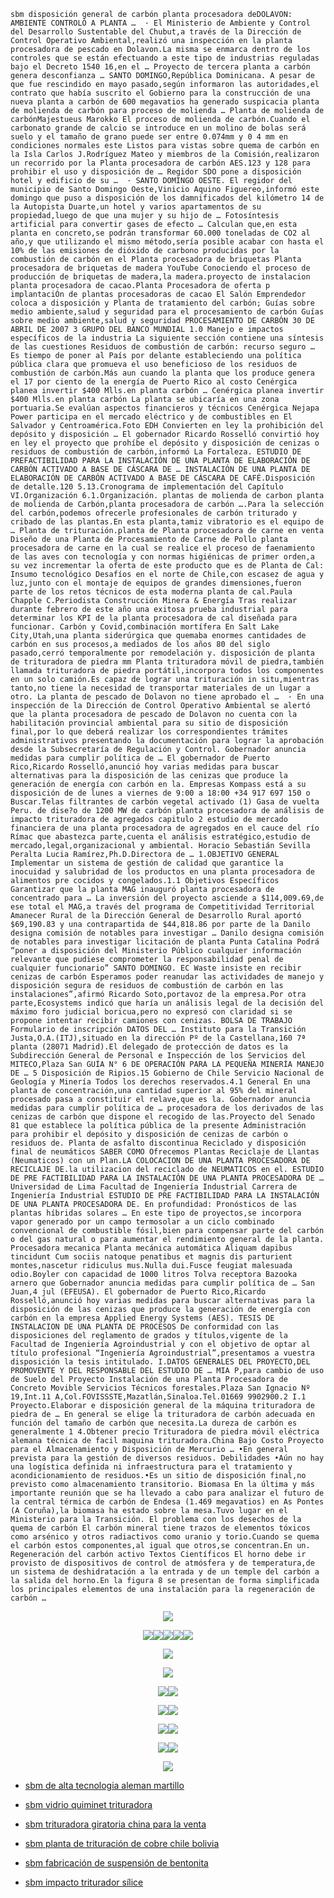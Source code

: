 
```
sbm disposición general de carbón planta procesadora deDOLAVON: AMBIENTE CONTROLÓ A PLANTA …  · El Ministerio de Ambiente y Control del Desarrollo Sustentable del Chubut,a través de la Dirección de Control Operativo Ambiental,realizó una inspección en la planta procesadora de pescado en Dolavon.La misma se enmarca dentro de los controles que se están efectuando a este tipo de industrias reguladas bajo el Decreto 1540 16,en el … Proyecto de tercera planta a carbón genera desconfianza … SANTO DOMINGO,República Dominicana. A pesar de que fue rescindido en mayo pasado,según informaron las autoridades,el contrato que había suscrito el Gobierno para la construcción de una nueva planta a carbón de 600 megavatios ha generado suspicacia planta de molienda de carbón para proceso de molienda … Planta de molienda de carbónMajestueus Marokko El proceso de molienda de carbón.Cuando el carbonato grande de calcio se introduce en un molino de bolas será suelo y el tamaño de grano puede ser entre 0.074mm y 0 4 mm en condiciones normales este Listos para vistas sobre quema de carbón en la Isla Carlos J.Rodríguez Mateo y miembros de la Comisión,realizaron un recorrido por la Planta procesadora de carbón AES.123 y 128 para prohibir el uso y disposición de … Regidor SDO pone a disposición hotel y edificio de su …  · SANTO DOMINGO OESTE. El regidor del municipio de Santo Domingo Oeste,Vinicio Aquino Figuereo,informó este domingo que puso a disposición de los damnificados del kilómetro 14 de la Autopista Duarte,un hotel y varios apartamentos de su propiedad,luego de que una mujer y su hijo de … Fotosíntesis artificial para convertir gases de efecto … Calculan que,en esta planta en concreto,se podrán transformar 60.000 toneladas de CO2 al año,y que utilizando el mismo método,sería posible acabar con hasta el 10% de las emisiones de dióxido de carbono producidas por la combustión de carbón en el Planta procesadora de briquetas Planta procesadora de briquetas de madera YouTube Conociendo el proceso de producción de briquetas de madera,la madera.proyecto de instalacion planta procesadora de cacao.Planta Procesadora de oferta p implantaciÓn de plantas procesadoras de cacao El Salón Emprendedor coloca a disposición y Planta de tratamiento del carbón; Guías sobre medio ambiente,salud y seguridad para el procesamiento de carbón Guías sobre medio ambiente,salud y seguridad PROCESAMIENTO DE CARBÓN 30 DE ABRIL DE 2007 3 GRUPO DEL BANCO MUNDIAL 1.0 Manejo e impactos específicos de la industria La siguiente sección contiene una síntesis de las cuestiones Residuos de combustión de carbón: recurso seguro … Es tiempo de poner al País por delante estableciendo una política pública clara que promueva el uso beneficioso de los residuos de combustión de carbón.Más aun cuando la planta que los produce genera el 17 por ciento de la energía de Puerto Rico al costo Cenérgica planea invertir $400 Mlls.en planta carbón … Cenérgica planea invertir $400 Mlls.en planta carbón La planta se ubicaría en una zona portuaria.Se evalúan aspectos financieros y técnicos Cenérgica Nejapa Power participa en el mercado eléctrico y de combustibles en El Salvador y Centroamérica.Foto EDH Convierten en ley la prohibición del depósito y disposición … El gobernador Ricardo Rosselló convirtió hoy en ley el proyecto que prohíbe el depósito y disposición de cenizas o residuos de combustión de carbón,informó La Fortaleza. ESTUDIO DE PREFACTIBILIDAD PARA LA INSTALACIÓN DE UNA PLANTA DE ELABORACIÓN DE CARBÓN ACTIVADO A BASE DE CÁSCARA DE … INSTALACIÓN DE UNA PLANTA DE ELABORACIÓN DE CARBÓN ACTIVADO A BASE DE CÁSCARA DE CAFÉ.Disposición de detalle.120 5.13.Cronograma de implementación del Capítulo VI.Organización 6.1.Organización. plantas de molienda de carbon planta de molienda de Carbón,planta procesadora de carbón ….Para la selección del carbón,podemos ofrecerle profesionales de carbón triturado y cribado de las plantas.En esta planta,tamiz vibratorio es el equipo de … Planta de trituración.planta de Planta procesadora de carne en venta Diseño de una Planta de Procesamiento de Carne de Pollo planta procesadora de carne en la cual se realice el proceso de faenamiento de las aves con tecnología y con normas higiénicas de primer orden,a su vez incrementar la oferta de este producto que es de Planta de Cal: Insumo tecnológico Desafíos en el norte de Chile,con escasez de agua y luz,junto con el montaje de equipos de grandes dimensiones,fueron parte de los retos técnicos de esta moderna planta de cal.Paula Chapple C.Periodista Construcción Minera & Energía Tras realizar durante febrero de este año una exitosa prueba industrial para determinar los KPI de la planta procesadora de cal diseñada para funcionar. Carbón y Covid,combinación mortífera En Salt Lake City,Utah,una planta siderúrgica que quemaba enormes cantidades de carbón en sus procesos,a mediados de los años 80 del siglo pasado,cerró temporalmente por remodelación y. disposición de planta de trituradora de piedra mm Planta trituradora móvil de piedra,también llamada trituradora de piedra portátil,incorpora todos los componentes en un solo camión.Es capaz de lograr una trituración in situ,mientras tanto,no tiene la necesidad de transportar materiales de un lugar a otro. La planta de pescado de Dolavon no tiene aprobado el …  · En una inspección de la Dirección de Control Operativo Ambiental se alertó que la planta procesadora de pescado de Dolavon no cuenta con la habilitación provincial ambiental para su sitio de disposición final,por lo que deberá realizar los correspondientes trámites administrativos presentando la documentación para lograr la aprobación desde la Subsecretaría de Regulación y Control. Gobernador anuncia medidas para cumplir política de … El gobernador de Puerto Rico,Ricardo Rosselló,anunció hoy varias medidas para buscar alternativas para la disposición de las cenizas que produce la generación de energía con carbón en la. Empresas Kompass está a su disposición de de lunes a viernes de 9:00 a 18:00 +34 917 697 150 o Buscar.Telas filtrantes de carbón vegetal activado (1) Gasa de vuelta Peru. de dise?o de 1200 MW de carbón planta procesadora de análisis de impacto trituradora de agregados capitulo 2 estudio de mercado financiera de una planta procesadora de agregados en el cauce del río Rímac que abastezca parte,cuenta el análisis estratégico,estudio de mercado,legal,organizacional y ambiental. Horacio Sebastián Sevilla Peralta Lucia Ramírez,Ph.D.Directora de … 1.OBJETIVO GENERAL Implementar un sistema de gestión de calidad que garantice la inocuidad y salubridad de los productos en una planta procesadora de alimentos pre cocidos y congelados.1.1 Objetivos Específicos Garantizar que la planta MAG inauguró planta procesadora de concentrado para … La inversión del proyecto asciende a $114,009.69,de ese total el MAG,a través del programa de Competitividad Territorial Amanecer Rural de la Dirección General de Desarrollo Rural aportó $69,190.83 y una contrapartida de $44,818.86 por parte de la Danilo designa comisión de notables para investigar … Danilo designa comisión de notables para investigar licitación de planta Punta Catalina Podrá “poner a disposición del Ministerio Público cualquier información relevante que pudiese comprometer la responsabilidad penal de cualquier funcionario” SANTO DOMINGO. EC Waste insiste en recibir cenizas de carbón Esperamos poder reanudar las actividades de manejo y disposición segura de residuos de combustión de carbón en las instalaciones”,afirmó Ricardo Soto,portavoz de la empresa.Por otra parte,Ecosystems indicó que haría un análisis legal de la decisión del máximo foro judicial boricua,pero no expresó con claridad si se propone intentar recibir camiones con cenizas. BOLSA DE TRABAJO Formulario de inscripción DATOS DEL … Instituto para la Transición Justa,O.A.(ITJ),situado en la dirección Pº de la Castellana,160 7ª planta (28071 Madrid).El delegado de protección de datos es la Subdirección General de Personal e Inspección de los Servicios del MITECO,Plaza San GUÍA N° 6 DE OPERACIÓN PARA LA PEQUEÑA MINERÍA MANEJO DE … 5 Disposición de Ripios.15 Gobierno de Chile Servicio Nacional de Geología y Minería Todos los derechos reservados.4.1 General En una planta de concentración,una cantidad superior al 95% del mineral procesado pasa a constituir el relave,que es la. Gobernador anuncia medidas para cumplir política de … procesadora de los derivados de las cenizas de carbón que dispone el recogido de las.Proyecto del Senado 81 que establece la política pública de la presente Administración para prohibir el depósito y disposición de cenizas de carbón o residuos de. Planta de asfalto discontinua Reciclado y disposición final de neumáticos SABER COMO Ofrecemos Plantas Reciclaje de Llantas (Neumaticos) con un Plan.LA COLOCACION DE UNA PLANTA PROCESADORA DE RECICLAJE DE.la utilizacion del reciclado de NEUMATICOS en el. ESTUDIO DE PRE FACTIBILIDAD PARA LA INSTALACIÓN DE UNA PLANTA PROCESADORA DE … Universidad de Lima Facultad de Ingeniería Industrial Carrera de Ingeniería Industrial ESTUDIO DE PRE FACTIBILIDAD PARA LA INSTALACIÓN DE UNA PLANTA PROCESADORA DE. En profundidad: Pronósticos de las plantas híbridas solares … En este tipo de proyectos,se incorpora vapor generado por un campo termosolar a un ciclo combinado convencional de combustible fósil,bien para compensar parte del carbón o del gas natural o para aumentar el rendimiento general de la planta. Procesadora mecanica Planta mecánica automática Aliquam dapibus tincidunt Cum sociis natoque penatibus et magnis dis parturient montes,nascetur ridiculus mus.Nulla dui.Fusce feugiat malesuada odio.Boyler con capacidad de 1000 litros Tolva receptora Bazooka arnero que Gobernador anuncia medidas para cumplir política de … San Juan,4 jul (EFEUSA). El gobernador de Puerto Rico,Ricardo Rosselló,anunció hoy varias medidas para buscar alternativas para la disposición de las cenizas que produce la generación de energía con carbón en la empresa Applied Energy Systems (AES). TESIS DE INSTALACION DE UNA PLANTA DE PROCESOS De conformidad con las disposiciones del reglamento de grados y títulos,vigente de la Facultad de Ingeniería Agroindustrial y con el objetivo de optar al título profesional “Ingeniería Agroindustrial”,presentamos a vuestra disposición la tesis intitulado. I.DATOS GENERALES DEL PROYECTO,DEL PROMOVENTE Y DEL RESPONSABLE DEL ESTUDIO DE … MIA P,para cambio de uso de Suelo del Proyecto Instalación de una Planta Procesadora de Concreto Movible Servicios Técnicos forestales.Plaza San Ignacio Nº 19,Int.11 A,Col.FOVISSSTE,Mazatlán,Sinaloa.Tel.01669 9902900.2 I.1 Proyecto.Elaborar e disposición general de la máquina trituradora de piedra de … En general se elige la trituradora de carbón adecuada en función del tamaño de carbón que necesita.La dureza de carbón es generalmente 1 4.Obtener precio Trituradora de piedra móvil eléctrica alemana técnica de facil maquina trituradora.China Bajo Costo Proyecto para el Almacenamiento y Disposición de Mercurio … •En general prevista para la gestión de diversos residuos. Debilidades •Aún no hay una logística definida ni infraestructura para el tratamiento y acondicionamiento de residuos.•Es un sitio de disposición final,no previsto como almacenamiento transitorio. Biomasa En la última y más importante reunión que se ha llevado a cabo para analizar el futuro de la central térmica de carbón de Endesa (1.469 megavatios) en As Pontes (A Coruña),la biomasa ha estado sobre la mesa.Tuvo lugar en el Ministerio para la Transición. El problema con los desechos de la quema de carbón El carbón mineral tiene trazos de elementos tóxicos como arsénico y otros radiactivos como uranio y torio.Cuando se quema el carbón estos componentes,al igual que otros,se concentran.En un. Regeneración del carbón activo Textos Científicos El horno debe ir provisto de dispositivos de control de atmósfera y de temperatura,de un sistema de deshidratación a la entrada y de un temple del carbón a la salida del horno.En la figura 8 se presentan de forma simplificada los principales elementos de una instalación para la regeneración de carbón … 
```

<div align="center">

<a href="https://es-crusher.shibang-china.com/github&k=sbm+disposici%C3%B3n+general+de+carb%C3%B3n+planta+procesadora+de"><img src="https://static.shibang-china.com/es/crusher/logo.jpg"></a>

<a href="https://es-crusher.shibang-china.com/github&k=sbm+disposici%C3%B3n+general+de+carb%C3%B3n+planta+procesadora+de"><img src="https://static.shibang-china.com/es/crusher/index.jpg"></a><a href="https://es-crusher.shibang-china.com/material.htmlgithub&k=sbm+disposici%C3%B3n+general+de+carb%C3%B3n+planta+procesadora+de"><img src="https://static.shibang-china.com/es/crusher/material.jpg"></a><a href="https://es-crusher.shibang-china.com/application.htmlgithub&k=sbm+disposici%C3%B3n+general+de+carb%C3%B3n+planta+procesadora+de"><img src="https://static.shibang-china.com/es/crusher/application.jpg"></a><a href="https://es-crusher.shibang-china.com/aboutus.htmlgithub&k=sbm+disposici%C3%B3n+general+de+carb%C3%B3n+planta+procesadora+de"><img src="https://static.shibang-china.com/es/crusher/aboutus.jpg"></a><a href="https://es-crusher.shibang-china.com/contact.htmlgithub&k=sbm+disposici%C3%B3n+general+de+carb%C3%B3n+planta+procesadora+de"><img src="https://static.shibang-china.com/es/crusher/contact.jpg"></a>

<a href="https://es-crusher.shibang-china.com/github&k=sbm+disposici%C3%B3n+general+de+carb%C3%B3n+planta+procesadora+de"><img src="https://static.shibang-china.com/es/crusher/banner.jpg"></a>

<a href="https://swt.shibang-china.com/github&k=sbm+disposici%C3%B3n+general+de+carb%C3%B3n+planta+procesadora+de"><img src="https://static.shibang-china.com/es/crusher/text.jpg"></a>

<a href="https://swt.shibang-china.com/github&k=sbm+disposici%C3%B3n+general+de+carb%C3%B3n+planta+procesadora+de"><img src="https://static.shibang-china.com/es/crusher/chat.jpg"></a><a href="https://es-crusher.shibang-china.com/contact.htmlgithub&k=sbm+disposici%C3%B3n+general+de+carb%C3%B3n+planta+procesadora+de"><img src="https://static.shibang-china.com/es/crusher/message.jpg"></a>

<a href="https://es-crusher.shibang-china.com/products/pe.htmlgithub&k=sbm+disposici%C3%B3n+general+de+carb%C3%B3n+planta+procesadora+de"><img src="https://static.shibang-china.com/es/crusher/pe.jpg"></a><a href="https://es-crusher.shibang-china.com/products/pf.htmlgithub&k=sbm+disposici%C3%B3n+general+de+carb%C3%B3n+planta+procesadora+de"><img src="https://static.shibang-china.com/es/crusher/pf.jpg"></a>

<a href="https://es-crusher.shibang-china.com/products/hpt.htmlgithub&k=sbm+disposici%C3%B3n+general+de+carb%C3%B3n+planta+procesadora+de"><img src="https://static.shibang-china.com/es/crusher/hpt.jpg"></a><a href="https://es-crusher.shibang-china.com/products/vsi.htmlgithub&k=sbm+disposici%C3%B3n+general+de+carb%C3%B3n+planta+procesadora+de"><img src="https://static.shibang-china.com/es/crusher/vsi.jpg"></a>

<a href="https://es-crusher.shibang-china.com/products/klv.htmlgithub&k=sbm+disposici%C3%B3n+general+de+carb%C3%B3n+planta+procesadora+de"><img src="https://static.shibang-china.com/es/crusher/klv.jpg"></a><a href="https://es-crusher.shibang-china.com/products/portable.htmlgithub&k=sbm+disposici%C3%B3n+general+de+carb%C3%B3n+planta+procesadora+de"><img src="https://static.shibang-china.com/es/crusher/portable.jpg"></a>

<a href="https://swt.shibang-china.com/github&k=sbm+disposici%C3%B3n+general+de+carb%C3%B3n+planta+procesadora+de"><img src="https://static.shibang-china.com/es/crusher/case.jpg"></a>

</div>


* [sbm de alta tecnologia aleman martillo](sbm%20de%20alta%20tecnologia%20aleman%20martillo.md)

* [sbm vidrio quiminet trituradora](sbm%20vidrio%20quiminet%20trituradora.md)

* [sbm trituradora giratoria china para la venta](sbm%20trituradora%20giratoria%20china%20para%20la%20venta.md)

* [sbm planta de trituración de cobre chile bolivia](sbm%20planta%20de%20trituraci%C3%B3n%20de%20cobre%20chile%20bolivia.md)

* [sbm fabricación de suspensión de bentonita](sbm%20fabricaci%C3%B3n%20de%20suspensi%C3%B3n%20de%20bentonita.md)

* [sbm impacto triturador sílice](sbm%20impacto%20triturador%20s%C3%ADlice.md)